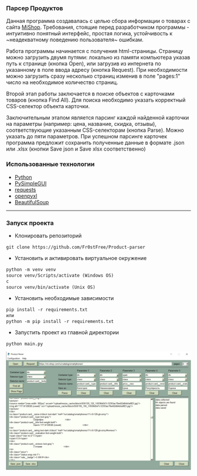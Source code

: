 ### Парсер Продуктов

Данная программа создавалась с целью сбора информации о товарах с сайта [MiShop](https://mi-shop.com/ru/).
Требования, стоящие перед разработчиком программы - интуитивно понятный интерфейс, простая логика, устойчивость к ~неадекватному поведению пользователя~ ошибкам.

Работа программы начинается с получения html-страницы. Страницу можно загрузить двумя путями: локально из памяти компьютера указав путь к странице (кнопка Open), или загрузив  из интернета по указанному в поле ввода адресу (кнопка Request). При необходимости можно загрузить сразу несколько страниц изменив в поле "pages:1" число на необходимое количество страниц.

Второй этап работы заключается в поиске объектов с карточками товаров (кнопка Find All). Для поиска необходимо указать корректный CSS-селектор объекта карточки.

Заключительным этапом является парсинг каждой найденной карточки на параметры (например: цена, название, скидка, отзывы), соответствующие указанным CSS-селекторам (кнопка Parse). Можно указать до пяти параметров. При успешном парсинге карточек программа предложит сохранить полученные данные в формате .json или .xlsx (кнопки Save json и Save xlsx соответственно)


### Использованные технологии
- [Python](https://github.com/python)
- [PySimpleGUI](https://github.com/PySimpleGUI/PySimpleGUI)
- [requests](https://pypi.org/project/requests/)
- [openpyxl](https://pypi.org/project/openpyxl/)
- [BeautifulSoup](https://pypi.org/project/beautifulsoup4/)

---
### Запуск проекта
- Клонировать репозиторий
```
git clone https://github.com/Fr0stFree/Product-parser
```
- Установить и активировать виртуальное окружение
```
python -m venv venv
source venv/Scripts/activate (Windows OS)
с
source venv/bin/activate (Unix OS)
```
- Установить необходимые зависимости
```
pip install -r requirements.txt
или
python -m pip install -r requirements.txt
```
- Запустить проект из главной директории
```
python main.py
```
![alt text](https://github.com/Fr0stFree/Product-parser/blob/main/screenshot.jpg?raw=true)

